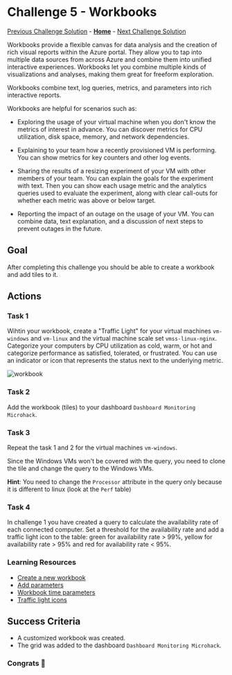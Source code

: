 # Challenge 5 - Workbooks

[Previous Challenge Solution](challenge-04.md) - **[Home](../Readme.md)** - [Next Challenge Solution](challenge-06.md)

Workbooks provide a flexible canvas for data analysis and the creation of rich visual reports within the Azure portal. They allow you to tap into multiple data sources from across Azure and combine them into unified interactive experiences. Workbooks let you combine multiple kinds of visualizations and analyses, making them great for freeform exploration.

Workbooks combine text, log queries, metrics, and parameters into rich interactive reports.

Workbooks are helpful for scenarios such as:

- Exploring the usage of your virtual machine when you don't know the metrics of interest in advance. You can discover metrics for CPU utilization, disk space, memory, and network dependencies.

- Explaining to your team how a recently provisioned VM is performing. You can show metrics for key counters and other log events.

- Sharing the results of a resizing experiment of your VM with other members of your team. You can explain the goals for the experiment with text. Then you can show each usage metric and the analytics queries used to evaluate the experiment, along with clear call-outs for whether each metric was above or below target.

- Reporting the impact of an outage on the usage of your VM. You can combine data, text explanation, and a discussion of next steps to prevent outages in the future.

## Goal

After completing this challenge you should be able to create a workbook and add tiles to it.

## Actions

### Task 1

Wihtin your workbook, create a "Traffic Light" for your virtual machines `vm-windows` and `vm-linux` and the virtual machine scale set `vmss-linux-nginx`.
Categorize your computers by CPU utilization as cold, warm, or hot and categorize performance as satisfied, tolerated, or frustrated. You can use an indicator or icon that represents the status next to the underlying metric.

![workbook](https://learn.microsoft.com/en-us/azure/azure-monitor/visualize/media/workbooks-commonly-used-components/workbooks-traffic-light-sample.png)

### Task 2

Add the workbook (tiles) to your dashboard `Dashboard Monitoring Microhack`.

### Task 3

Repeat the task 1 and 2 for the virtual machines `vm-windows`.

Since the Windows VMs won't be covered with the query, you need to clone the tile and change the query to the Windows VMs.

**Hint**: You need to change the `Processor` attribute in the query only because it is different to linux (look at the `Perf` table)

### Task 4

In challenge 1 you have created a query to calculate the availability rate of each connected computer.
Set a threshold for the availability rate and add a traffic light icon to the table: green for availability rate > 99%, yellow for availability rate > 95% and red for availability rate < 95%.

### Learning Resources

- [Create a new workbook](https://learn.microsoft.com/en-us/azure/azure-monitor/visualize/workbooks-create-workbook)
- [Add parameters](https://learn.microsoft.com/en-us/azure/azure-monitor/visualize/workbooks-create-workbook#add-parameters)
- [Workbook time parameters](https://learn.microsoft.com/en-us/azure/azure-monitor/visualize/workbooks-time)
- [Traffic light icons](https://learn.microsoft.com/en-us/azure/azure-monitor/visualize/workbooks-commonly-used-components#traffic-light-icons)

## Success Criteria

- A customized workbook was created.
- The grid was added to the dashboard `Dashboard Monitoring Microhack`.

### Congrats :partying_face:

